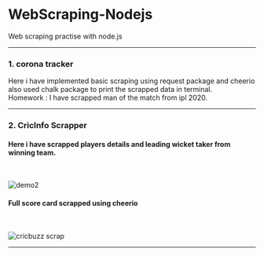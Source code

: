 # WebScraping-Nodejs

Web scraping practise with node.js 
<hr>
<h3> 1. corona tracker </h3>
Here i have implemented basic scraping using request package and cheerio 
also used chalk package to print the scrapped data in terminal.
<br>
Homework : I have scrapped man of the match from ipl 2020.
<hr>

<h3>2. CricInfo Scrapper</h3>
<h4>Here i have scrapped players details and leading wicket taker from winning team.</h4>
<br>

![demo2](https://user-images.githubusercontent.com/55646472/122070769-dc42d500-ce13-11eb-8f4a-7ba37cf36556.PNG)


<h4> Full score card scrapped using cheerio </h4>
<br>

![cricbuzz scrap](https://user-images.githubusercontent.com/55646472/122071309-452a4d00-ce14-11eb-98fc-d619ee417a23.PNG)
 
 <hr>
